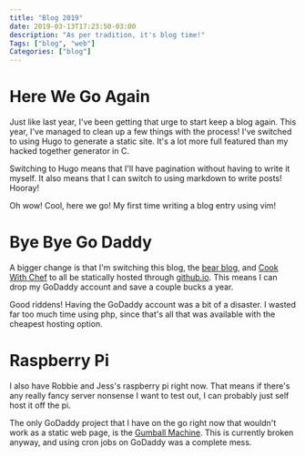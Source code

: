 ```yaml
---
title: "Blog 2019"
date: 2019-03-13T17:23:50-03:00
description: "As per tradition, it's blog time!"
Tags: ["blog", "web"]
Categories: ["blog"]
---
```


# Here We Go Again

Just like last year, I've been getting that urge to start keep a blog again. This year, I've managed to 
clean up a few things with the process! I've switched to using Hugo to generate a static site. It's a lot 
more full featured than my hacked together generator in C.

Switching to Hugo means that I'll have pagination without having to write it myself. It also means that
I can switch to using markdown to write posts! Hooray!

Oh wow! Cool, here we go! My first time writing a blog entry using vim! 

# Bye Bye Go Daddy

A bigger change is that I'm switching this blog, the [bear blog](http://bears.cookwithchef.com), and [Cook With Chef](http://chef.cookwithchef.com) 
to all be statically hosted through [github.io](http://pages.github.com). This means I can drop my GoDaddy account and save a couple bucks a year.

Good riddens! Having the GoDaddy account was a bit of a disaster. I wasted far too much time using php, since that's all that was available with
the cheapest hosting option. 

# Raspberry Pi

I also have Robbie and Jess's raspberry pi right now. That means if there's any really fancy server nonsense I want to test out, I can probably
just self host it off the pi.

The only GoDaddy project that I have on the go right now that wouldn't work as a static web page, is the [Gumball Machine](/posts/apps/projects_feb_2018/). This is currently broken anyway, 
and using cron jobs on GoDaddy was a complete mess.
